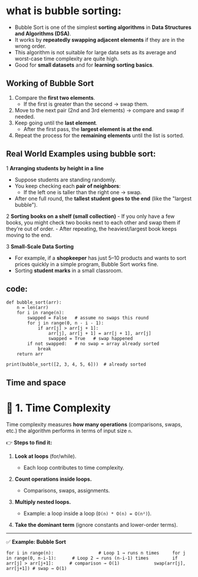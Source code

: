 
# what is bubble sorting:

- Bubble Sort is one of the simplest **sorting algorithms** in **Data Structures and Algorithms (DSA)**.
- It works by **repeatedly swapping adjacent elements** if they are in the wrong order.
- This algorithm is not suitable for large data sets as its average and worst-case time complexity are quite high.
- Good for **small datasets** and for **learning sorting basics**.

## Working of Bubble Sort

1. Compare the **first two elements**.
    - If the first is greater than the second → swap them.    
2. Move to the next pair (2nd and 3rd elements) → compare and swap if needed.
3. Keep going until the **last element**.
    - After the first pass, the **largest element is at the end**.   
4. Repeat the process for the **remaining elements** until the list is sorted.

## Real World Examples using bubble sort:

   1 **Arranging students by height in a line**
- Suppose students are standing randomly.
- You keep checking each **pair of neighbors**:
    - If the left one is taller than the right one → swap.   
- After one full round, the **tallest student goes to the end** (like the "largest bubble").

 2 **Sorting books on a shelf (small collection)**
    - If you only have a few books, you might check two books next to each other and swap them if they’re out of order.
    - After repeating, the heaviest/largest book keeps moving to the end.

 3 **Small-Scale Data Sorting**
- For example, if a **shopkeeper** has just 5–10 products and wants to sort prices quickly in a simple program, Bubble Sort works fine.
- Sorting **student marks** in a small classroom.


## code:
```
def bubble_sort(arr):
    n = len(arr)
    for i in range(n):
        swapped = False   # assume no swaps this round
        for j in range(0, n - i - 1):
            if arr[j] > arr[j + 1]:
                arr[j], arr[j + 1] = arr[j + 1], arr[j]
                swapped = True   # swap happened
        if not swapped:   # no swap = array already sorted
            break
    return arr

print(bubble_sort([2, 3, 4, 5, 6]))  # already sorted

```

## Time and space 
# 🔹 1. Time Complexity

Time complexity measures **how many operations** (comparisons, swaps, etc.) the algorithm performs in terms of input size `n`.

👉 **Steps to find it:**

1. **Look at loops** (for/while).
    
    - Each loop contributes to time complexity.
        
2. **Count operations inside loops.**
    
    - Comparisons, swaps, assignments.
3. **Multiply nested loops.**
    - Example: a loop inside a loop (`O(n) * O(n) = O(n²)`).
4. **Take the dominant term** (ignore constants and lower-order terms).
---

✅ **Example: Bubble Sort**

`for i in range(n):                 # Loop 1 → runs n times     for j in range(0, n-i-1):      # Loop 2 → runs (n-i-1) times         if arr[j] > arr[j+1]:      # comparison → O(1)             swap(arr[j], arr[j+1]) # swap → O(1)`